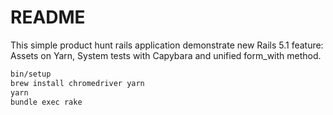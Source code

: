# README

This simple product hunt rails application demonstrate new Rails 5.1 feature: Assets on Yarn, System tests with Capybara and unified form_with method.

```bash
bin/setup
brew install chromedriver yarn
yarn
bundle exec rake
```
